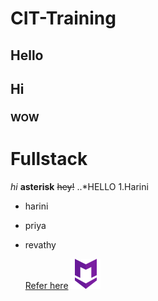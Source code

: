 # CIT-Training
## Hello
## Hi
### WOW
Fullstack
=========
 *hi*
**asterisk**
~~hey!~~
..*HELLO
1.Harini
* harini
* priya
* revathy

  [Refer here]( https://chatgpt.com/c/66e106f2-37bc-8000-b93c-0496a22d963b)
![alt text](https://github.com/adam-p/markdown-here/raw/master/src/common/images/icon48.png "Logo Title Text 1")
[^1]:Hello
[^2]: Every new line should be prefixed with 2 spaces.  
  This allows you to have a footnote with multiple lines.
